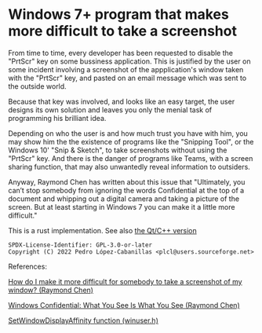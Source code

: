 # Windows 7+ program that makes more difficult to take a screenshot

From time to time, every developer has been requested to disable the "PrtScr" key on some bussiness application.
This is justified by the user on some incident involving a screenshot of the appplication's window 
taken with the "PrtScr" key, and pasted on an email message which was sent to the outside world. 

Because that key was involved, and looks like an easy target, the user designs its own solution and leaves you
only the menial task of programming his brilliant idea. 

Depending on who the user is and how much trust you have with him, you may show him the the existence of programs 
like the "Snipping Tool", or the Windows 10' "Snip & Sketch", to take screenshots without using the "PrtScr" key.
And there is the danger of programs like Teams, with a screen sharing function, that may also unwantedly reveal information to outsiders.

Anyway, Raymond Chen has written about this issue that "Ultimately, you can’t stop somebody from ignoring the words 
Confidential at the top of a document and whipping out a digital camera and taking a picture of the screen. 
But at least starting in Windows 7 you can make it a little more difficult."

This is a rust implementation. See also [the Qt/C++ version](https://github.com/pedrolcl/forbidden-screenshot)

    SPDX-License-Identifier: GPL-3.0-or-later
    Copyright (C) 2022 Pedro López-Cabanillas <plcl@users.sourceforge.net>

References:

[How do I make it more difficult for somebody to take a screenshot of my window? (Raymond Chen)](https://devblogs.microsoft.com/oldnewthing/20130603-00/?p=4193)

[Windows Confidential: What You See Is What You See (Raymond Chen)](https://docs.microsoft.com/en-us/previous-versions/technet-magazine/hh241037(v=msdn.10)?redirectedfrom=MSDN)

[SetWindowDisplayAffinity function (winuser.h)](https://docs.microsoft.com/en-us/windows/win32/api/winuser/nf-winuser-setwindowdisplayaffinity)
